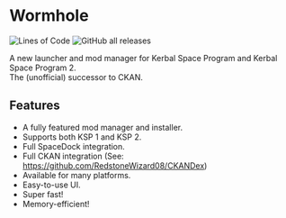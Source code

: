 # Wormhole
![Lines of Code](https://tokei.rs/b1/github/RedstoneWizard08/Wormhole?category=code?style=flat-square)
![GitHub all releases](https://img.shields.io/github/downloads/SpaceWarpDev/Space-Warp-Installer/total?style=flat-square)

A new launcher and mod manager for Kerbal Space Program and Kerbal Space Program 2. \
The (unofficial) successor to CKAN.

## Features

- A fully featured mod manager and installer.
- Supports both KSP 1 and KSP 2.
- Full SpaceDock integration.
- Full CKAN integration (See: https://github.com/RedstoneWizard08/CKANDex)
- Available for many platforms.
- Easy-to-use UI.
- Super fast!
- Memory-efficient!
